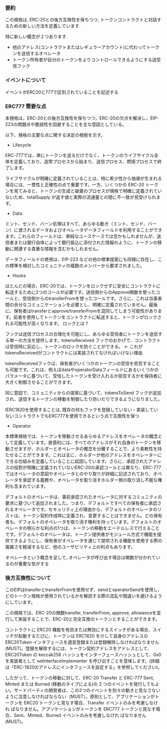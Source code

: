 ### 要約

この規格は, ERC-20との後方互換性を保ちつつ, トークンコントラクトと対話するための新しい方法を定義しています.

特に新しい概念が２つあります.

- 他のアドレス(コントラクトまたはレギュラーアカウント)に代わってトークンを送信するオペレータ
- トークン所有者が自分のトークンをよりコントロールできるようにする送受信フック

### イベントについて

イベントがERC20と777で区別されていることを記述する

### ERC777 需要な点

本規格は，ERC-20との後方互換性を保ちつつ，ERC-20の欠点を解決し，EIP-223の問題点や脆弱性を回避することを主な意図としている。

以下、規格の主要な点に関する決定の根拠を示す。

- Lifecycle

ERC-777では、単にトークンを送るだけでなく、トークンのライフサイクル全体を定義しており、造幣プロセスから始まり、送信プロセス、燃焼プロセスで終了します。

ライフサイクルが明確に定義されていることは、特に希少性から価値が生まれる場合には、一貫性と正確性の点で重要です。一方、いくつかの ERC-20 トークンを見てみると、トークンの生成と破棄のプロセスが規格で明確に定義されていないため、totalSupply が返す値と実際の流通量との間に不一致が見受けられます。

- Data

ミント、センド、バーン処理はすべて、あらゆる動き（ミント、センド、バーン）に渡されるデータおよびオペレータデータフィールドを利用することができます。これらのフィールドは、単純なユースケースでは空かもしれませんが、送信者または銀行自体によって銀行振込に添付された情報のように、トークンの移動に関連する貴重な情報を含むかもしれません。

データフィールドの使用は、EIP-223 などの他の標準提案にも同様に存在し、この標準を検討したコミュニティの複数のメンバーから要求されました。

- Hooks

ほとんどの場合、ERC-20では、トークンをロックせずに安全にコントラクトに転送するために2つのコールが必要です。送信側からのApprove関数を使ったコールと、受信側からのtransferFromを使ったコールです。さらに、これは当事者間の余分なコミュニケーションを必要とし、明確に定義されていません。最後に、保有者はtransferとapprove/transferFromを混同してしまう可能性があります。前者を使用してトークンをコントラクトに転送すると、トークンがロックされる可能性が高くなります。
ロックとは？

フックは送信プロセスの合理化を可能にし、あらゆる受信者にトークンを送信する単一の方法を提供します。tokensReceived フックのおかげで、コントラクトは受信時に反応し、トークンのロックを防ぐことができる。 <- これがtokensReceivedがコントラクトには実装されてなければいけない理由

tokensReceivedフックは、保有者がいくつかのトークンの受信を拒否することも可能です。これは、例えばdataやoperatorDataフィールドにあるいくつかのパラメータに基づいて、受信したトークンを受け入れるか拒否するかを保持者に大きく制御させることができます。

同じ意図で、コミュニティからの提案に基づいて、tokensToSend フックが追加され、送信するトークンの移動を制御したり防いだりできるようになりました。

IERC1820を使用することは, 既存の何もフックを登録していない・実装していないコントラクトでもERC777を使用できるという点で互換性を保つ

- Operator

本標準規格では、トークンを移動させるあらゆるアドレスをオペレータの概念として定義しています。直感的には、すべてのアドレスがそれ自身のトークンを移動させますが、ホルダーとオペレータの概念を分離することで、より柔軟性を持たせることができます。これは主に、ホルダーが他のアドレスをオペレーターにできる仕組みを定義していることに起因しています。さらに、承認されたアドレスの役割が明確に定義されていないERC-20の承認コールとは異なり、ERC-777ではオペレータの意図やオペレータとのやり取りが詳細に記述されており、オペレータを承認する義務や、オペレータを取り消すホルダー側の取り消し不能な権利も含まれています。

デフォルトのオペレータは、事前承認されたオペレータに対するコミュニティの要求に基づいて追加されました。つまり、デフォルトですべての保有者に承認されるオペレータです。セキュリティ上の理由から、デフォルトのオペレータのリストは、トークン契約作成時に定義され、変更することはできません。どの保有者も、デフォルトのオペレータを取り消す権利を持っています。デフォルトのオペレータの明らかな利点の1つは、トークンの移動をエーテルレスで行えることです。デフォルトのオペレータは、トークン提供者がモジュール方式で機能を提供できるようにし、保有者がオペレータを通じて提供される機能を使用する際の複雑さを軽減するなど、他のユーザビリティ上の利点もあります。

オペレータという概念を足して, オペレータが呼び出す場合は関数が分かれているのが重要な気がする

### 後方互換性について

このEIPはtransferとtransferFromを使用せず、sendとoperatorSendを使用し、どのトークン規格が使用されているかを解読する際の混乱や間違いを避けるようにしています。

この規格では、ERC-20の関数transfer, transferFrom, approve, allowanceを並行して実装することで、ERC-20と完全互換のトークンとすることができます。

コントラクトに ERC20 機能を有効または無効にするスイッチがある場合、スイッチが起動するたびに、トークンは ERC1820 を介して自身のアドレスの ERC20Token インタフェースを適宜登録または登録解除しなければなりません (MUST)。登録を解除するには、トークン契約アドレスをアドレスとして、ERC20Token の keccak256 ハッシュをインターフェースハッシュとして、0x0 を実装者として setInterfaceImplementer を呼び出すことを意味します。(詳細は「ERC-1820のアドレスにインタフェースを設定する」を参照してください)。

したがって、トークンの移動に対して、ERC-20 Transfer と ERC-777 Sent, Minted または Burned (移動のタイプによる)の 2 つのイベントを発行してもよい。サードパーティの開発者は、この2つのイベントを別々の動きと見なさないように注意しなければならない（MUST）。原則として、アプリケーションがトークンを ERC20 トークンと見なす場合、Transfer イベントのみを考慮しなけれ ばなりません。アプリケーションがトークンを ERC777 トークンと見なす場合、Sent、Minted、Burned イベントのみを考慮しなけれ ばなりません(MUST)。